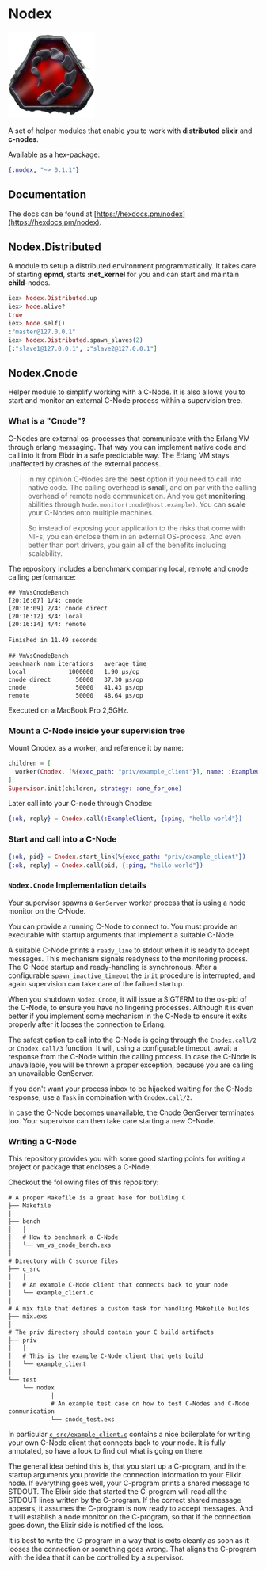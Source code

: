 # Nodex

![](https://github.com/Overbryd/nodex/blob/master/nodex.png?raw=true)

A set of helper modules that enable you to work with **distributed elixir** and **c-nodes**.

Available as a hex-package:

```elixir
{:nodex, "~> 0.1.1"}
```

## Documentation

The docs can be found at [https://hexdocs.pm/nodex](https://hexdocs.pm/nodex).

## Nodex.Distributed

A module to setup a distributed environment programmatically.
It takes care of starting **epmd**, starts **:net_kernel** for you and can start and maintain **child**-nodes.

```elixir
iex> Nodex.Distributed.up
iex> Node.alive?
true
iex> Node.self()
:"master@127.0.0.1"
iex> Nodex.Distributed.spawn_slaves(2)
[:"slave1@127.0.0.1", :"slave2@127.0.0.1"]
```

## Nodex.Cnode

Helper module to simplify working with a C-Node. It is also allows you to start and monitor
an external C-Node process within a supervision tree.

### What is a "Cnode"?

C-Nodes are external os-processes that communicate with the Erlang VM through erlang messaging.
That way you can implement native code and call into it from Elixir in a safe predictable way.
The Erlang VM stays unaffected by crashes of the external process.

> In my opinion C-Nodes are the **best** option if you need to call into native code.
> The calling overhead is **small**, and on par with the calling overhead of remote node communication.
> And you get **monitoring** abilities through `Node.monitor(:node@host.example)`.
> You can **scale** your C-Nodes onto multiple machines.
>
> So instead of exposing your application to the risks that come with NIFs, you can enclose them in
> an external OS-process. And even better than port drivers, you gain all of the benefits including
> scalability.

The repository includes a benchmark comparing local, remote and cnode calling performance:

```console
## VmVsCnodeBench
[20:16:07] 1/4: cnode
[20:16:09] 2/4: cnode direct
[20:16:12] 3/4: local
[20:16:14] 4/4: remote

Finished in 11.49 seconds

## VmVsCnodeBench
benchmark nam iterations   average time 
local            1000000   1.90 µs/op
cnode direct       50000   37.30 µs/op
cnode              50000   41.43 µs/op
remote             50000   48.64 µs/op
```

Executed on a MacBook Pro 2,5GHz.

### Mount a C-Node inside your supervision tree

Mount Cnodex as a worker, and reference it by name:
```elixir
children = [
  worker(Cnodex, [%{exec_path: "priv/example_client"}], name: :ExampleClient)
]
Supervisor.init(children, strategy: :one_for_one)
```

Later call into your C-node through Cnodex:

```elixir
{:ok, reply} = Cnodex.call(:ExampleClient, {:ping, "hello world"})
```

### Start and call into a C-Node

```elixir
{:ok, pid} = Cnodex.start_link(%{exec_path: "priv/example_client"})
{:ok, reply} = Cnodex.call(pid, {:ping, "hello world"})
```

### `Nodex.Cnode` Implementation details

Your supervisor spawns a `GenServer` worker process that is using a node monitor on the C-Node.

You can provide a running C-Node to connect to. You must provide an executable with startup arguments that implement a suitable C-Node.

A suitable C-Node prints a `ready_line` to stdout when it is ready to accept messages.
This mechanism signals readyness to the monitoring process.
The C-Node startup and ready-handling is synchronous. After a configurable `spawn_inactive_timeout` the `init` procedure is interrupted, and again supervision can take care of the failued startup.

When you shutdown `Nodex.Cnode`, it will issue a SIGTERM to the os-pid of the C-Node, to ensure you have no lingering processes.
Although it is even better if you implement some mechanism in the C-Node to ensure it exits properly after it looses the connection to Erlang.

The safest option to call into the C-Node is going through the `Cnodex.call/2` or `Cnodex.call/3` function.
It will, using a configurable timeout, await a response from the C-Node within the calling process.
In case the C-Node is unavailable, you will be thrown a proper exception, because you are calling an unavailable GenServer.

If you don't want your process inbox to be hijacked waiting for the C-Node response, use a `Task` in combination with `Cnodex.call/2`.

In case the C-Node becomes unavailable, the Cnode GenServer terminates too.
Your supervisor can then take care starting a new C-Node.

### Writing a C-Node

This repository provides you with some good starting points for writing a project or package that
encloses a C-Node.

Checkout the following files of this repository:

```
# A proper Makefile is a great base for building C
├── Makefile
│
├── bench
│   │
│   # How to benchmark a C-Node
│   └── vm_vs_cnode_bench.exs
│
# Directory with C source files
├── c_src
│   │
│   # An example C-Node client that connects back to your node
│   └── example_client.c
│
# A mix file that defines a custom task for handling Makefile builds
├── mix.exs
│
# The priv directory should contain your C build artifacts
├── priv
│   │
│   # This is the example C-Node client that gets build
│   └── example_client
│
└── test
    └── nodex
            │
            # An example test case on how to test C-Nodes and C-Node communication
            └── cnode_test.exs
```

In particular [`c_src/example_client.c`](https://github.com/Overbryd/nodex/blob/master/c_src/example_client.c) contains a nice boilerplate for writing your own C-Node client that
connects back to your node. It is fully annotated, so have a look to find out what is going on there.

The general idea behind this is, that you start up a C-program, and in the startup arguments you provide the
connection information to your Elixir node. If everything goes well, your C-program prints a shared message
to STDOUT.
The Elixir side that started the C-program will read all the STDOUT lines written by the C-program.
If the correct shared message appears, it assumes the C-program is now ready to accept messages.
And it will establish a node monitor on the C-program, so that if the connection goes down, the Elixir side
is notified of the loss.

It is best to write the C-program in a way that is exits cleanly as soon as it looses the connection or something goes wrong.
That aligns the C-program with the idea that it can be controlled by a supervisor.

